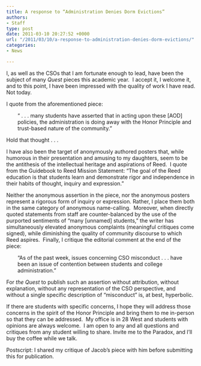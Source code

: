 ```yaml
---
title: A response to “Administration Denies Dorm Evictions”
authors:
- Staff
type: post
date: 2011-03-10 20:27:52 +0000
url: "/2011/03/10/a-response-to-administration-denies-dorm-evictions/"
categories:
- News

---
```

I, as well as the CSOs that I am fortunate enough to lead, have been the subject of many _Quest_ pieces this academic year.  I accept it, I welcome it, and to this point, I have been impressed with the quality of work I have read. Not today.

I quote from the aforementioned piece:

<p style="padding-left: 30px;">
  “ . . . many students have asserted that in acting upon these [AOD] policies, the administration is doing away with the Honor Principle and trust-based nature of the community.”
</p>

Hold that thought . . .

I have also been the target of anonymously authored posters that, while humorous in their presentation and amusing to my daughters, seem to be the antithesis of the intellectual heritage and aspirations of Reed.  I quote from the Guidebook to Reed Mission Statement: “The goal of the Reed education is that students learn and demonstrate rigor and independence in their habits of thought, inquiry and expression.”

Neither the anonymous assertion in the piece, nor the anonymous posters represent a rigorous form of inquiry or expression. Rather, I place them both in the same category of anonymous name-calling.  Moreover, when directly quoted statements from staff are counter-balanced by the use of the purported sentiments of “many [unnamed] students,” the writer has simultaneously elevated anonymous complaints (meaningful critiques come signed), while diminishing the quality of community discourse to which Reed aspires.  Finally, I critique the editorial comment at the end of the piece:

<p style="padding-left: 30px;">
  “As of the past week, issues concerning CSO misconduct . . . have been an issue of contention between students and college administration.”
</p>

For _the Quest_ to publish such an assertion without attribution, without explanation, without any representation of the CSO perspective, and without a single specific description of “misconduct” is, at best, hyperbolic.

If there are students with specific concerns, I hope they will address those concerns in the spirit of the Honor Principle and bring them to me in-person so that they can be addressed.  My office is in 28 West and students with opinions are always welcome.  I am open to any and all questions and critiques from any student willing to share. Invite me to the Paradox, and I’ll buy the coffee while we talk.

Postscript: I shared my critique of Jacob’s piece with him before submitting this for publication.